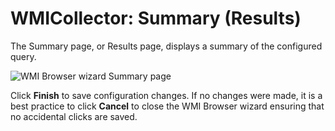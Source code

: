 # WMICollector: Summary (Results)

The Summary page, or Results page, displays a summary of the configured query.

![WMI Browser wizard Summary page](/img/product_docs/accessanalyzer/admin/datacollector/adinventory/summary.webp)

Click **Finish** to save configuration changes. If no changes were made, it is a best practice to
click **Cancel** to close the WMI Browser wizard ensuring that no accidental clicks are saved.
